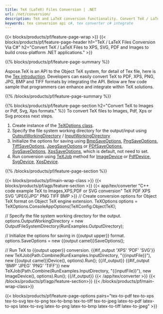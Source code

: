 ```yaml
---
title: TeX (LaTeX) Files Conversion | .NET
url: /net/conversion/
description: TeX and LaTeX conversion functionality. Convert TeX / LaTeX files to PDF, SVG, XPS, and image formats including PNG, JPEG, TIFF, and BMP using this .NET API solution.
keywords: tex conversion api c#, tex converter c# integrate
---
```


{{< blocks/products/pf/feature-page-wrap >}}
{{< blocks/products/pf/feature-page-header h1="TeX / LaTeX Files Conversion Via C#" h2="Convert TeX / LaTeX Files to XPS, SVG, PDF and Images to build cross-platform .NET applications." >}}

{{% blocks/products/pf/feature-page-summary %}}


Aspose.TeX is an API to the Object TeX system, for detail of Tex file, here is the [Tex introduction](https://docs.aspose.com/tex/net/what-is-tex/). Developers can easily convert TeX to PDF, XPS, PNG, JPG, BMP and TIFF formats by integrating the API. Below are few code sample that programmers can enhance and integrate within TeX solutions.



{{% /blocks/products/pf/feature-page-summary  %}}

{{% blocks/products/pf/feature-page-section  h2="Convert TeX to Images or Pdf, Svg, Xps formats." %}}
To convert TeX files to Images, Pdf, Xps or Svg process next steps. 
1. Create instance of the [TeXOptions class](https://reference.aspose.com/tex/net/aspose.tex/texoptions/). 
2. Specify the file system working directory for the output/input using [OutputWorkingDirectory](https://reference.aspose.com/tex/net/aspose.tex/texoptions/outputworkingdirectory/) / [InputWorkingDirectory](https://reference.aspose.com/tex/net/aspose.tex/texoptions/inputworkingdirectory/) 
3. Initialize the options for saving using [BmpSaveOptions](https://reference.aspose.com/tex/net/aspose.tex.presentation.image/bmpsaveoptions/), 
[PngSaveOptions](https://reference.aspose.com/tex/net/aspose.tex.presentation.image/pngsaveoptions/), 
[TiffSaveOptions](https://reference.aspose.com/tex/net/aspose.tex.presentation.image/tiffsaveoptions/),
[JpegSaveOptions](https://reference.aspose.com/tex/net/aspose.tex.presentation.image/jpegsaveoptions/)
 or [PDfSaveOptions](https://reference.aspose.com/tex/net/aspose.tex.presentation.pdf/pdfsaveoptions/), 
[SvgSaveOptions](https://reference.aspose.com/tex/net/aspose.tex.presentation.svg/svgsaveoptions/), 
[XpsSaveOptions](https://reference.aspose.com/tex/net/aspose.tex.presentation.xps/xpssaveoptions/), which is default, not need to set.
4. Run conversion using [TeXJob](https://reference.aspose.com/tex/net/aspose.tex/texjob/) method for 
[ImageDevice](https://reference.aspose.com/tex/net/aspose.tex.presentation.image/imagedevice/) or
[PdfDevice](https://reference.aspose.com/tex/net/aspose.tex.presentation.pdf/pdfdevice/),
[SvgDevice](https://reference.aspose.com/tex/net/aspose.tex.presentation.svg/svgdevice/),
[XpsDevice](https://reference.aspose.com/tex/net/aspose.tex.presentation.xps/xpsdevice/).

{{% /blocks/products/pf/feature-page-section %}}

{{< blocks/products/pf/main-wrap-class >}}
{{< blocks/products/pf/agp/feature-section >}}
{{< app/tex/converter "C++ code example TeX to Images,XPS,PDF or SVG conversion" TeX PDF XPS SVG "JPEG|JPG" PNG TIFF BMP >}}
// Create conversion options for Object TeX format on Object TeX engine extension.
TeXOptions options = TeXOptions.ConsoleAppOptions(TeXConfig.ObjectTeX);

// Specify the file system working directory for the output.
options.OutputWorkingDirectory = new OutputFileSystemDirectory(RunExamples.OutputDirectory);

// Initialize the options for saving in {{output upper}} format.
options.SaveOptions = new {{output camel}}SaveOptions();

// Run TeX to {{output upper}} conversion.
{{#if_output 'XPS' 'PDF' 'SVG'}}
new TeXJob(Path.Combine(RunExamples.InputDirectory, "{{inputFile}}"), new {{output camel}}Device(), options).Run();
{{/if_output}}
{{#if_output 'BMP' 'JPEG' 'PNG' 'TIFF'}}
new TeXJob(Path.Combine(RunExamples.InputDirectory, "{{inputFile}}"), new ImageDevice(), options).Run();
{{/if_output}}
{{< /app/tex/converter >}}
{{< /blocks/products/pf/agp/feature-section>}}
{{< /blocks/products/pf/main-wrap-class>}}

{{< blocks/products/pf/feature-page-options pairs="tex-to-pdf tex-to-xps tex-to-svg tex-to-png tex-to-bmp tex-to-tiff tex-to-jpeg latex-to-pdf latex-to-xps latex-to-svg latex-to-png latex-to-bmp latex-to-tiff latex-to-jpeg" >}}
